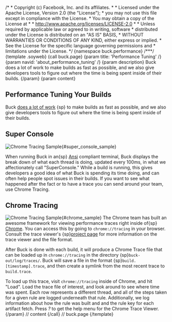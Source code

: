 /\* \* Copyright (c) Facebook, Inc. and its affiliates. \* \* Licensed
under the Apache License, Version 2.0 (the \"License\"); \* you may not
use this file except in compliance with the License. \* You may obtain a
copy of the License at \* \* http://www.apache.org/licenses/LICENSE-2.0
\* \* Unless required by applicable law or agreed to in writing,
software \* distributed under the License is distributed on an \"AS IS\"
BASIS, \* WITHOUT WARRANTIES OR CONDITIONS OF ANY KIND, either express
or implied. \* See the License for the specific language governing
permissions and \* limitations under the License. \*/ {namespace
buck.performance} /\*\*\*/ {template .soyweb} {call buck.page} {param
title: \'Performance Tuning\' /} {param navid:
\'about_performance_tuning\' /} {param description} Buck does a lot of
work to make builds as fast as possible, and we also give developers
tools to figure out where the time is being spent inside of their
builds. {/param} {param content}

## Performance Tuning Your Builds

Buck [does a lot of
work](%7BROOT%7Dconcept/what_makes_buck_so_fast.html) {sp} to make
builds as fast as possible, and we also give developers tools to figure
out where the time is being spent inside of their builds.

## Super Console

![Chrome Tracing
Sample](%7BROOT%7Dstatic/buck-build-15fps.gif){#super_console_sample}

When running Buck in an{sp}
[Ansi](http://en.wikipedia.org/wiki/ANSI_escape_code) compliant
terminal, Buck displays the break down of what each thread is doing,
updated every 100ms, in what we affectionately call \"SuperConsole.\"
While a build is running, this gives developers a good idea of what Buck
is spending its time doing, and can often help people spot issues in
their builds. If you want to see what happened after the fact or to have
a trace you can send around your team, use Chrome Tracing.

## Chrome Tracing

![Chrome Tracing
Sample](%7BROOT%7Dstatic/buck_chrome_sample.png){#chrome_sample} The
Chrome team has built an awesome framework for viewing performance
traces right inside of{sp}
[Chrome](http://www.chromium.org/developers/how-tos/trace-event-profiling-tool).
You can access this by going to `chrome://tracing` in your browser.
Consult the trace viewer\'s {sp}[project
page](https://github.com/google/trace-viewer/) for more information on
the trace viewer and the file format.

After Buck is done with each build, it will produce a Chrome Trace file
that can be loaded up in `chrome://tracing` in the directory
{sp}`buck-out/log/traces/`. Buck will save a file in the format
{sp}`build.[timestamp].trace`, and then create a symlink from the most
recent trace to `build.trace`.

To load up this trace, visit `chrome://tracing` inside of Chrome, and
hit \"Load\". Load the trace file of interest, and look around to see
where time was spent. Each row represents a different thread, and all of
the steps taken for a given rule are logged underneath that rule.
Additionally, we log information about how the rule was built and and
the rule key for each artifact fetch. Press *?* to get the help menu for
the Chrome Trace Viewer. {/param} // content {/call} // buck.page
{/template}
